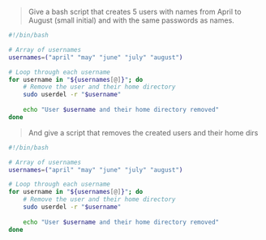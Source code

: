> Give a bash script that creates 5 users with names from April to August (small initial) and with the same passwords as names.

````bash
#!/bin/bash

# Array of usernames
usernames=("april" "may" "june" "july" "august")

# Loop through each username
for username in "${usernames[@]}"; do
    # Remove the user and their home directory
    sudo userdel -r "$username"
    
    echo "User $username and their home directory removed"
done
````
> And give a script that removes the created users and their home dirs
````bash
#!/bin/bash

# Array of usernames
usernames=("april" "may" "june" "july" "august")

# Loop through each username
for username in "${usernames[@]}"; do
    # Remove the user and their home directory
    sudo userdel -r "$username"
    
    echo "User $username and their home directory removed"
done
